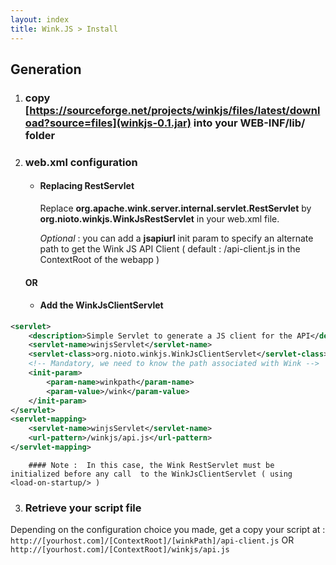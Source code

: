 ```yaml
---
layout: index
title: Wink.JS > Install
---
```


## Generation

1. ### copy [https://sourceforge.net/projects/winkjs/files/latest/download?source=files](winkjs-0.1.jar) into your WEB-INF/lib/ folder

2. ### web.xml configuration


	* #### Replacing RestServlet

		Replace **org.apache.wink.server.internal.servlet.RestServlet** by **org.nioto.winkjs.WinkJsRestServlet** in your web.xml file.

		_Optional_ : you can add a **jsapiurl** init param to specify an alternate path to get the Wink JS API Client ( default : /api-client.js in the ContextRoot of the webapp )

	#### OR

	* #### Add the WinkJsClientServlet
```xml
<servlet>  
	<description>Simple Servlet to generate a JS client for the API</description>
	<servlet-name>winjsServlet</servlet-name>
	<servlet-class>org.nioto.winkjs.WinkJsClientServlet</servlet-class>
  	<!-- Mandatory, we need to know the path associated with Wink -->
	<init-param>
		<param-name>winkpath</param-name>
		<param-value>/wink</param-value>
	</init-param>
</servlet>
<servlet-mapping>
	<servlet-name>winjsServlet</servlet-name>
	<url-pattern>/winkjs/api.js</url-pattern>
</servlet-mapping> 
```
		#### Note :  In this case, the Wink RestServlet must be initialized before any call  to the WinkJsClientServlet ( using  <load-on-startup/> )


3. ### Retrieve your script file
Depending on the configuration choice you made, get a copy your script at :
		`http://[yourhost.com]/[ContextRoot]/[winkPath]/api-client.js` OR `http://[yourhost.com]/[ContextRoot]/winkjs/api.js`
